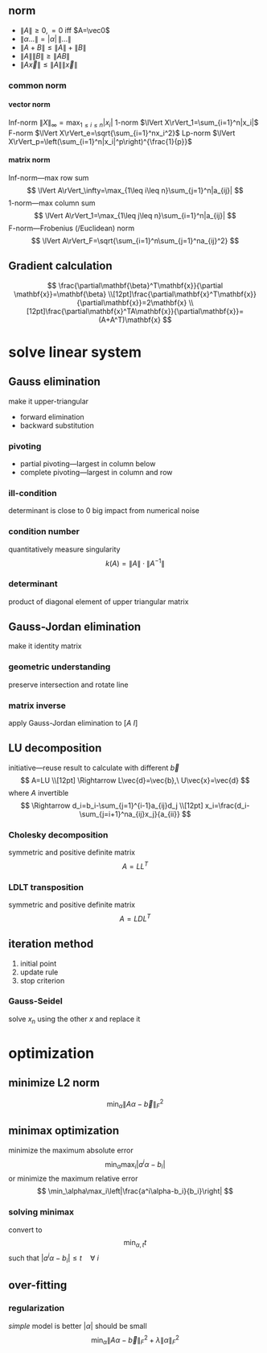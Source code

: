 ## norm
- $\lVert A\rVert\geq0,=0$ iff $A=\vec0$
- $\lVert\alpha…\rVert=|\alpha|\,\lVert…\rVert$
- $\lVert A+B\rVert\leq\lVert A\rVert+\lVert B\rVert$
- $\lVert A\rVert\lVert B\rVert\geq\lVert AB\rVert$
- $\lVert A\vec x\rVert\leq\lVert A\rVert\lVert\vec x\rVert$
### common norm
#### vector norm
Inf-norm $\lVert X\rVert_\infty=\max_{1\leq i\leq n}|x_i|$
1-norm $\lVert X\rVert_1=\sum_{i=1}^n|x_i|$
F-norm $\lVert X\rVert_e=\sqrt{\sum_{i=1}^nx_i^2}$
Lp-norm $\lVert X\rVert_p=\left(\sum_{i=1}^n|x_i|^p\right)^{\frac{1}{p}}$
#### matrix norm
Inf-norm—max row sum
$$
\lVert A\rVert_\infty=\max_{1\leq i\leq n}\sum_{j=1}^n|a_{ij}|
$$
1-norm—max column sum
$$
\lVert A\rVert_1=\max_{1\leq j\leq n}\sum_{i=1}^n|a_{ij}|
$$
F-norm—Frobenius (/Euclidean) norm
$$
\lVert A\rVert_F=\sqrt{\sum_{i=1}^n\sum_{j=1}^na_{ij}^2}
$$

## Gradient calculation
$$
\frac{\partial\mathbf{\beta}^T\mathbf{x}}{\partial \mathbf{x}}=\mathbf{\beta}
\\[12pt]\frac{\partial\mathbf{x}^T\mathbf{x}}{\partial\mathbf{x}}=2\mathbf{x}
\\[12pt]\frac{\partial\mathbf{x}^TA\mathbf{x}}{\partial\mathbf{x}}=(A+A^T)\mathbf{x}
$$

# solve linear system
## Gauss elimination
make it upper-triangular
- forward elimination
- backward substitution
### pivoting
- partial pivoting—largest in column below
- complete pivoting—largest in column and row
### ill-condition
determinant is close to $0$
big impact from numerical noise
### condition number
quantitatively measure singularity
$$
k(A)=\lVert A\rVert\cdot\lVert A^{-1}\rVert
$$
### determinant
product of diagonal element of upper triangular matrix
## Gauss-Jordan elimination
make it identity matrix
### geometric understanding
preserve intersection and rotate line
### matrix inverse
apply Gauss-Jordan elimination to $[A\ I]$
## LU decomposition
initiative—reuse result to calculate with different $\vec b$
$$
A=LU
\\[12pt]
\Rightarrow L\vec{d}=\vec{b},\ U\vec{x}=\vec{d}
$$
where $A$ invertible
$$
\Rightarrow d_i=b_i-\sum_{j=1}^{i-1}a_{ij}d_j
\\[12pt]
x_i=\frac{d_i-\sum_{j=i+1}^na_{ij}x_j}{a_{ii}}
$$
### Cholesky decomposition
symmetric and positive definite matrix
$$
A=LL^T
$$
### LDLT transposition
symmetric and positive definite matrix
$$
A=LDL^T
$$

## iteration method
1. initial point
2. update rule
3. stop criterion
### Gauss-Seidel
solve $x_n$ using the other $x$ and replace it

# optimization
## minimize L2 norm
$$
\min_\alpha\lVert A\alpha-\vec b\rVert_F^2
$$
## minimax optimization
minimize the maximum absolute error
$$
\min_\alpha\max_i|a^i\alpha-b_i|
$$
or minimize the maximum relative error$$
\min_\alpha\max_i\left|\frac{a^i\alpha-b_i}{b_i}\right|
$$
### solving minimax
convert to $$
\min_{\alpha,t}t
$$
such that $|a^i\alpha-b_i|≤t\quad\forall\ i$
## over-fitting
### regularization
*simple* model is better
$|\alpha|$ should be small
$$
\min_\alpha\lVert A\alpha-\vec b\rVert_F^2+\lambda\lVert\alpha\rVert_F^2
$$